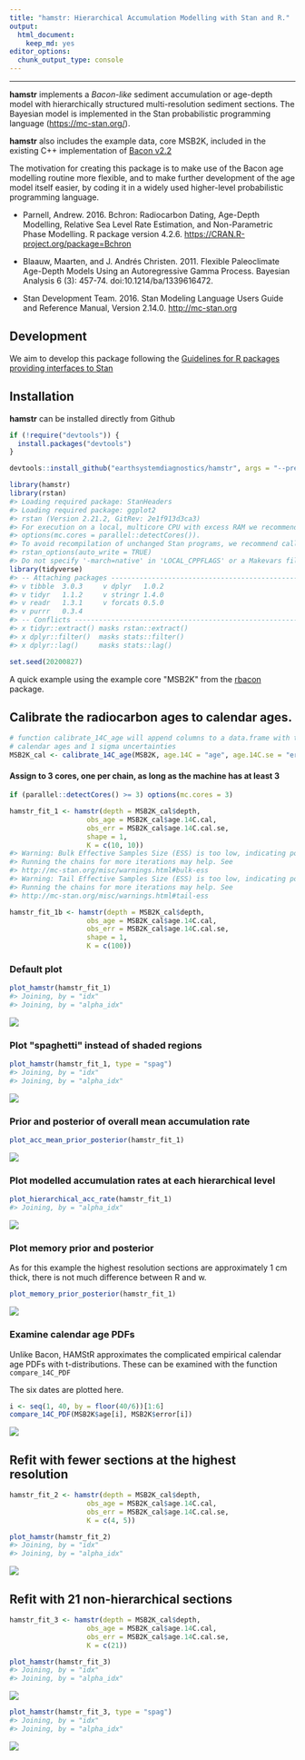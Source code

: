 ```yaml
---
title: "hamstr: Hierarchical Accumulation Modelling with Stan and R."
output: 
  html_document: 
    keep_md: yes
editor_options: 
  chunk_output_type: console
---
```


-------------------------------

**hamstr** implements a *Bacon-like* sediment accumulation or age-depth model with hierarchically structured multi-resolution sediment sections. The Bayesian model is implemented in the Stan probabilistic  programming language (https://mc-stan.org/). 


**hamstr** also includes the example data, core MSB2K, included in the existing C++ implementation of [Bacon v2.2](http://www.chrono.qub.ac.uk/blaauw/bacon.html)


The motivation for creating this package is to make use of the Bacon age modelling routine more flexible, and to make further development of the age model itself easier, by coding it in a widely used higher-level probabilistic programming language.


*  Parnell, Andrew. 2016. Bchron: Radiocarbon Dating, Age-Depth Modelling, Relative Sea Level Rate Estimation, and Non-Parametric Phase Modelling. R package version 4.2.6. https://CRAN.R-project.org/package=Bchron

*  Blaauw, Maarten, and J. Andrés Christen. 2011. Flexible Paleoclimate Age-Depth Models Using an Autoregressive Gamma Process. Bayesian Analysis 6 (3): 457-74. doi:10.1214/ba/1339616472.

*  Stan Development Team. 2016. Stan Modeling Language Users Guide and Reference Manual, Version 2.14.0.   http://mc-stan.org


## Development

We aim to develop this package following the [Guidelines for R packages providing interfaces to Stan](https://cran.r-project.org/web/packages/rstantools/vignettes/developer-guidelines.html)



## Installation

**hamstr** can be installed directly from Github


```r
if (!require("devtools")) {
  install.packages("devtools")
}

devtools::install_github("earthsystemdiagnostics/hamstr", args = "--preclean", build_vignettes = FALSE)
```






```r
library(hamstr)
library(rstan)
#> Loading required package: StanHeaders
#> Loading required package: ggplot2
#> rstan (Version 2.21.2, GitRev: 2e1f913d3ca3)
#> For execution on a local, multicore CPU with excess RAM we recommend calling
#> options(mc.cores = parallel::detectCores()).
#> To avoid recompilation of unchanged Stan programs, we recommend calling
#> rstan_options(auto_write = TRUE)
#> Do not specify '-march=native' in 'LOCAL_CPPFLAGS' or a Makevars file
library(tidyverse)
#> -- Attaching packages ---------------------------------------------------------- tidyverse 1.3.0 --
#> v tibble  3.0.3     v dplyr   1.0.2
#> v tidyr   1.1.2     v stringr 1.4.0
#> v readr   1.3.1     v forcats 0.5.0
#> v purrr   0.3.4
#> -- Conflicts ------------------------------------------------------------- tidyverse_conflicts() --
#> x tidyr::extract() masks rstan::extract()
#> x dplyr::filter()  masks stats::filter()
#> x dplyr::lag()     masks stats::lag()

set.seed(20200827)
```


A quick example using the example core "MSB2K" from the [rbacon](https://cran.r-project.org/web/packages/rbacon/index.html) package.


## Calibrate the radiocarbon ages to calendar ages.


```r
# function calibrate_14C_age will append columns to a data.frame with the 
# calendar ages and 1 sigma uncertainties
MSB2K_cal <- calibrate_14C_age(MSB2K, age.14C = "age", age.14C.se = "error")
```

#### Assign to 3 cores, one per chain, as long as the machine has at least 3


```r
if (parallel::detectCores() >= 3) options(mc.cores = 3)
```


```r
hamstr_fit_1 <- hamstr(depth = MSB2K_cal$depth,
                   obs_age = MSB2K_cal$age.14C.cal,
                   obs_err = MSB2K_cal$age.14C.cal.se,
                   shape = 1,
                   K = c(10, 10))
#> Warning: Bulk Effective Samples Size (ESS) is too low, indicating posterior means and medians may be unreliable.
#> Running the chains for more iterations may help. See
#> http://mc-stan.org/misc/warnings.html#bulk-ess
#> Warning: Tail Effective Samples Size (ESS) is too low, indicating posterior variances and tail quantiles may be unreliable.
#> Running the chains for more iterations may help. See
#> http://mc-stan.org/misc/warnings.html#tail-ess

hamstr_fit_1b <- hamstr(depth = MSB2K_cal$depth,
                   obs_age = MSB2K_cal$age.14C.cal,
                   obs_err = MSB2K_cal$age.14C.cal.se,
                   shape = 1,
                   K = c(100))
```


### Default plot


```r
plot_hamstr(hamstr_fit_1)
#> Joining, by = "idx"
#> Joining, by = "alpha_idx"
```

![](readme_files/figure-html/unnamed-chunk-6-1.png)<!-- -->

### Plot "spaghetti" instead of shaded regions


```r
plot_hamstr(hamstr_fit_1, type = "spag")
#> Joining, by = "idx"
#> Joining, by = "alpha_idx"
```

![](readme_files/figure-html/unnamed-chunk-7-1.png)<!-- -->

### Prior and posterior of overall mean accumulation rate


```r
plot_acc_mean_prior_posterior(hamstr_fit_1)
```

![](readme_files/figure-html/unnamed-chunk-8-1.png)<!-- -->

### Plot modelled accumulation rates at each hierarchical level


```r
plot_hierarchical_acc_rate(hamstr_fit_1)
#> Joining, by = "alpha_idx"
```

![](readme_files/figure-html/unnamed-chunk-9-1.png)<!-- -->


### Plot memory prior and posterior

As for this example the highest resolution sections are approximately 1 cm thick, there is not much difference between R and w. 


```r
plot_memory_prior_posterior(hamstr_fit_1)
```

![](readme_files/figure-html/unnamed-chunk-10-1.png)<!-- -->


### Examine calendar age PDFs

Unlike Bacon, HAMStR approximates the complicated empirical calendar age PDFs with t-distributions. These can be examined with the function `compare_14C_PDF`

The six dates are plotted here.


```r
i <- seq(1, 40, by = floor(40/6))[1:6]
compare_14C_PDF(MSB2K$age[i], MSB2K$error[i])
```

![](readme_files/figure-html/unnamed-chunk-11-1.png)<!-- -->


## Refit with fewer sections at the highest resolution



```r
hamstr_fit_2 <- hamstr(depth = MSB2K_cal$depth,
                   obs_age = MSB2K_cal$age.14C.cal,
                   obs_err = MSB2K_cal$age.14C.cal.se,
                   K = c(4, 5))
```


```r
plot_hamstr(hamstr_fit_2)
#> Joining, by = "idx"
#> Joining, by = "alpha_idx"
```

![](readme_files/figure-html/unnamed-chunk-13-1.png)<!-- -->




## Refit with 21 non-hierarchical sections


```r
hamstr_fit_3 <- hamstr(depth = MSB2K_cal$depth,
                   obs_age = MSB2K_cal$age.14C.cal,
                   obs_err = MSB2K_cal$age.14C.cal.se,
                   K = c(21))
```


```r
plot_hamstr(hamstr_fit_3)
#> Joining, by = "idx"
#> Joining, by = "alpha_idx"
```

![](readme_files/figure-html/unnamed-chunk-16-1.png)<!-- -->


```r
plot_hamstr(hamstr_fit_3, type = "spag")
#> Joining, by = "idx"
#> Joining, by = "alpha_idx"
```

![](readme_files/figure-html/unnamed-chunk-17-1.png)<!-- -->
